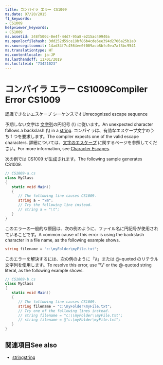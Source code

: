 ```yaml
---
title: コンパイラ エラー CS1009
ms.date: 07/20/2015
f1_keywords:
- CS1009
helpviewer_keywords:
- CS1009
ms.assetid: 348f500c-0e4f-44d7-95a8-e215ac49940a
ms.openlocfilehash: 3dd252d59ce18bf86b4cde6ee394d2706a25b1a0
ms.sourcegitcommit: 14ad34f7c4564ee0f009acb8bfc0ea7af3bc9541
ms.translationtype: HT
ms.contentlocale: ja-JP
ms.lasthandoff: 11/01/2019
ms.locfileid: "73421023"
---
```

# <a name="compiler-error-cs1009"></a><span data-ttu-id="ea6cd-102">コンパイラ エラー CS1009</span><span class="sxs-lookup"><span data-stu-id="ea6cd-102">Compiler Error CS1009</span></span>
<span data-ttu-id="ea6cd-103">認識できないエスケープ シーケンスです</span><span class="sxs-lookup"><span data-stu-id="ea6cd-103">Unrecognized escape sequence</span></span>  
  
 <span data-ttu-id="ea6cd-104">予期しない文字は [文字列](../builtin-types/reference-types.md#the-string-type)の円記号 (\\) に従います。</span><span class="sxs-lookup"><span data-stu-id="ea6cd-104">An unexpected character follows a backslash (\\) in a [string](../builtin-types/reference-types.md#the-string-type).</span></span> <span data-ttu-id="ea6cd-105">コンパイラは、有効なエスケープ文字のうち 1 つを要求します。</span><span class="sxs-lookup"><span data-stu-id="ea6cd-105">The compiler expects one of the valid escape characters.</span></span> <span data-ttu-id="ea6cd-106">詳細については、[文字のエスケープ](../../../standard/base-types/character-escapes-in-regular-expressions.md) に関するページを参照してください。</span><span class="sxs-lookup"><span data-stu-id="ea6cd-106">For more information, see [Character Escapes](../../../standard/base-types/character-escapes-in-regular-expressions.md).</span></span>  
  
 <span data-ttu-id="ea6cd-107">次の例では CS1009 が生成されます。</span><span class="sxs-lookup"><span data-stu-id="ea6cd-107">The following sample generates CS1009.</span></span>  
  
```csharp  
// CS1009-a.cs  
class MyClass  
{  
   static void Main()  
   {  
      // The following line causes CS1009.  
      string a = "\m";     
      // Try the following line instead.  
      // string a = "\t";  
   }  
}  
```  
  
 <span data-ttu-id="ea6cd-108">このエラーの一般的な原因は、次の例のように、ファイル名に円記号が使用されていることです。</span><span class="sxs-lookup"><span data-stu-id="ea6cd-108">A common cause of this error is using the backslash character in a file name, as the following example shows.</span></span>  
  
```csharp  
string filename = "c:\myFolder\myFile.txt";  
```  
  
 <span data-ttu-id="ea6cd-109">このエラーを解決するには、次の例のように「\\\\」または @-quoted のリテラル文字列を使用します。</span><span class="sxs-lookup"><span data-stu-id="ea6cd-109">To resolve this error, use "\\\\" or the @-quoted string literal, as the following example shows.</span></span>  
  
```csharp  
// CS1009-b.cs  
class MyClass  
{  
   static void Main()  
   {  
      // The following line causes CS1009.  
      string filename = "c:\myFolder\myFile.txt";     
      // Try one of the following lines instead.  
      // string filename = "c:\\myFolder\\myFile.txt";  
      // string filename = @"c:\myFolder\myFile.txt";  
   }  
}  
```  
  
## <a name="see-also"></a><span data-ttu-id="ea6cd-110">関連項目</span><span class="sxs-lookup"><span data-stu-id="ea6cd-110">See also</span></span>

- [<span data-ttu-id="ea6cd-111">string</span><span class="sxs-lookup"><span data-stu-id="ea6cd-111">string</span></span>](../builtin-types/reference-types.md#the-string-type)

